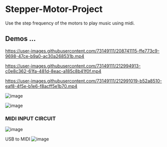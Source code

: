 # Stepper-Motor-Project
Use the step frequency of the motors to play music using midi.

## Demos ... 

https://user-images.githubusercontent.com/73149111/208741115-ffe773c9-9698-47ce-b9a0-ac30a268531b.mp4

https://user-images.githubusercontent.com/73149111/212994913-c0e8c362-61fa-481d-8eac-a185c8b41f0f.mp4


https://user-images.githubusercontent.com/73149111/212991019-b52a8510-eaf8-4f5e-b1e6-f8acff5e1b70.mp4

![image](https://user-images.githubusercontent.com/73149111/226149405-6f121aa5-cf54-496f-8a09-67572727efb1.jpeg)

![image](https://user-images.githubusercontent.com/73149111/226149433-4a2663c4-b18b-4ec2-95a6-044465038e94.jpeg)

### MIDI INPUT CIRCUIT
![image](https://user-images.githubusercontent.com/73149111/226149478-d696f5ea-96d8-47b2-8888-3e634f2a134c.png)


USB to MIDI 
![image](https://user-images.githubusercontent.com/73149111/226149509-47ea7405-bbe9-42f9-9d46-8f31f95caabb.jpeg)

